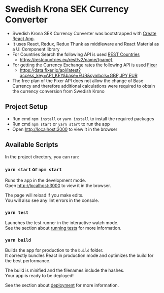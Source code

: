 # Swedish Krona SEK Currency Converter

* Swedish Krona SEK Currency Converter was bootstrapped with [Create React App](https://github.com/facebook/create-react-app).
* It uses React, Redux, Redux Thunk as middleware and React Material as a UI Component library
* For Countries Search the following API is used [REST Countries](https://restcountries.eu)
  * https://restcountries.eu/rest/v2/name/{name}
* For getting the Currency Exchange rates the following API is used [Fixer]()
  * https://data.fixer.io/api/latest?access_key=API_KEY&base=EUR&symbols=GBP,JPY,EUR
* The free plan of the Fixer API does not allow the change of Base Currency and therefore additional calculations were
  required to obtain the currency conversion from Swedish Krono

## Project Setup

* Run cmd `npm install` or `yarn install` to install the required packages
* Run cmd `npm start` or `yarn start` to run the app 
* Open [http://localhost:3000](http://localhost:3000) to view it in the browser

## Available Scripts

In the project directory, you can run:

### `yarn start` or `npm start`

Runs the app in the development mode.\
Open [http://localhost:3000](http://localhost:3000) to view it in the browser.

The page will reload if you make edits.\
You will also see any lint errors in the console.

### `yarn test`

Launches the test runner in the interactive watch mode.\
See the section about [running tests](https://facebook.github.io/create-react-app/docs/running-tests) for more information.

### `yarn build`

Builds the app for production to the `build` folder.\
It correctly bundles React in production mode and optimizes the build for the best performance.

The build is minified and the filenames include the hashes.\
Your app is ready to be deployed!

See the section about [deployment](https://facebook.github.io/create-react-app/docs/deployment) for more information.
